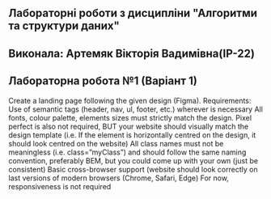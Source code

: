 ## Лабораторні роботи з дисципліни "Алгоритми та структури даних"

## Виконала: Артемяк Вікторія Вадимівна(ІР-22)
## Лабораторна робота №1 (Варіант 1)

Create a landing page following the given design (Figma).
Requirements:
Use of semantic tags (header, nav, ul, footer, etc.) wherever is necessary
All fonts, colour palette, elements sizes must strictly match the 
design.
Pixel perfect is also not required, BUT your website should visually 
match the design template (i.e. If the element is horizontally centred 
on the design, it should look centred on the website)
All class names must not be meaningless (i.e. class=”myClass”) and
should follow the same naming convention, preferably BEM, but 
you could come up with your own (just be consistent)
Basic cross-browser support (website should look correctly on last 
versions of modern browsers (Chrome, Safari, Edge)
For now, responsiveness is not required

